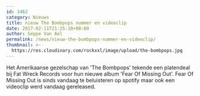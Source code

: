```yaml
---
id: 1462
category: Nieuws
title: nieuw The Bombpops nummer en videoclip
date: 2017-02-11T21:25:10+00:00
author: Seppe Van Ael
permalink: /news/nieuw-the-bombpops-nummer-en-videoclip/
thumbnail: >-
  https://res.cloudinary.com/rockxxl/image/upload/the-bombpops.jpg
---
```

Het Amerikaanse gezelschap van 'The Bombpops' tekende een platendeal bij Fat Wreck Records voor hun nieuwe album 'Fear Of Missing Out'. Fear Of Missing Out is sinds vandaag te beluisteren op spotify maar ook een videoclip werd vandaag gereleased.
